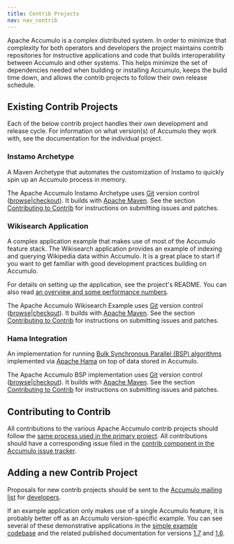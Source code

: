 ```yaml
---
title: Contrib Projects
nav: nav_contrib
---
```


Apache Accumulo is a complex distributed system. In order to minimize that
complexity for both operators and developers the project maintains contrib
repositories for instructive applications and code that builds interoperability
between Accumulo and other systems. This helps minimize the set of dependencies
needed when building or installing Accumulo, keeps the build time down, and
allows the contrib projects to follow their own release schedule.

## Existing Contrib Projects

Each of the below contrib project handles their own development and release
cycle. For information on what version(s) of Accumulo they work with, see the
documentation for the individual project.

### Instamo Archetype

A Maven Archetype that automates the customization of Instamo to quickly spin
up an Accumulo process in memory.

The Apache Accumulo Instamo Archetype uses [Git][gitbook] version control
([browse][instamo-browse]|[checkout][instamo-checkout]). It builds with [Apache
Maven][maven-proj]. See the section [Contributing to Contrib][contrib2] for
instructions on submitting issues and patches.

### Wikisearch Application

A complex application example that makes use of most of the Accumulo feature
stack. The Wikisearch application provides an example of indexing and querying
Wikipedia data within Accumulo. It is a great place to start if you want to get
familiar with good development practices building on Accumulo. 

For details on setting up the application, see the project&apos;s README. You can
also read [an overview and some performance numbers][wikisearch].

The Apache Accumulo Wikisearch Example uses [Git][gitbook] version control
([browse][wikisearch-browse]|[checkout][wikisearch-checkout]). It builds with
[Apache Maven][maven-proj]. See the section [Contributing to Contrib][contrib2] for
instructions on submitting issues and patches.

### Hama Integration

An implementation for running [Bulk Synchronous Parallel (BSP)
algorithms][bsp-alg] implemented via [Apache Hama][hama] on top of data stored
in Accumulo.

The Apache Accumulo BSP implementation uses [Git][gitbook] version control
([browse][bsp-browse]|[checkout][bsp-checkout]).  It builds with [Apache
Maven][maven-proj]. See the section [Contributing to Contrib][contrib2] for
instructions on submitting issues and patches.

## Contributing to Contrib

All contributions to the various Apache Accumulo contrib projects should follow
the [same process used in the primary project][git-process]. All contributions
should have a corresponding issue filed in the [contrib component in the
Accumulo issue tracker][jira-component].

## Adding a new Contrib Project

Proposals for new contrib projects should be sent to the [Accumulo mailing
list][mailing-list] for [developers][mail-with-subj]. 

If an example application only makes use of a single Accumulo feature, it is
probably better off as an Accumulo version-specific example. You can see
several of these demonstrative applications in the [simple example
codebase][examples-simple] and the related published documentation for versions
[1.7][17EXAMPLES] and [1.6][16EXAMPLES].

[gitbook]: http://git-scm.com
[instamo-browse]: https://git-wip-us.apache.org/repos/asf?p=accumulo-instamo-archetype.git;a=summary
[instamo-checkout]: https://git-wip-us.apache.org/repos/asf/accumulo-instamo-archetype.git
[maven-proj]: http://maven.apache.org
[wikisearch]: example/wikisearch
[wikisearch-browse]: https://git-wip-us.apache.org/repos/asf?p=accumulo-wikisearch.git;a=summary
[wikisearch-checkout]: https://git-wip-us.apache.org/repos/asf/accumulo-wikisearch.git
[bsp-alg]: http://hama.apache.org/hama_bsp_tutorial
[hama]: http://hama.apache.org
[bsp-browse]: https://git-wip-us.apache.org/repos/asf?p=accumulo-bsp.git;a=summary
[bsp-checkout]: https://git-wip-us.apache.org/repos/asf/accumulo-bsp.git
[git-process]: git#the-implementation
[jira-component]: https://issues.apache.org/jira/browse/ACCUMULO/component/12316610
[mailing-list]: mailing_list
[mail-with-subj]: mailto:dev@accumulo.apache.org?subject=[Accumulo+Contrib+Proposal]
[examples-simple]: https://git-wip-us.apache.org/repos/asf?p=accumulo.git;a=tree;f=examples/simple;
[16EXAMPLES]: 1.6/examples/
[17EXAMPLES]: 1.7/examples/
[contrib2]: #contributing-to-contrib
